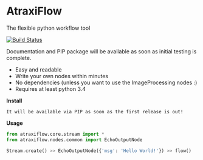 # AtraxiFlow
The flexible python workflow tool

[![Build Status](https://travis-ci.org/smertiens/AtraxiFlow.svg?branch=develop)](https://travis-ci.org/smertiens/AtraxiFlow)

Documentation and PIP package will be available as soon as initial testing is complete.

* Easy and readable
* Write your own nodes within minutes
* No dependencies (unless you want to use the ImageProcessing nodes :)
* Requires at least python 3.4

**Install**
```
It will be available via PIP as soon as the first release is out!
```

**Usage**

```python
from atraxiflow.core.stream import *
from atraxiflow.nodes.common import EchoOutputNode

Stream.create() >> EchoOutputNode({'msg': 'Hello World!'}) >> flow()
```
